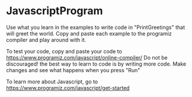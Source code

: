 # JavascriptProgram

Use what you learn in the examples to write code in "PrintGreetings" that will greet the world. Copy and paste each example to the programiz compiler and play around with it.

To test your code, copy and paste your code to https://www.programiz.com/javascript/online-compiler/ Do not be discouraged! the best way to learn to code is by writing more code. Make changes and see what happens when you press "Run"

To learn more about Javascript, go to https://www.programiz.com/javascript/get-started
